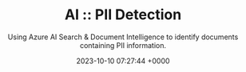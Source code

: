 ---
layout: post
title:  "AI :: PII Detection"
subtitle: Using Azure AI Search & Document Intelligence to identify documents containing PII information.
date:   2023-10-10 07:27:44 +0000
image: magnify.jpg
categories: jekyll update
alternative_url: https://github.com/cmclellen/PiiDocDetect
---